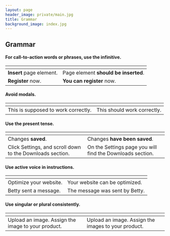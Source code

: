 ```yaml
---
layout: page
header_image: private/main.jpg
title: Grammar
background_image: index.jpg
---
```


## Grammar

#### For call-to-action words or phrases, use the infinitive.

| <i class="fas fa-check-square fa-lg" style="color:green"></i> | <i class="fas fa-times fa-lg" style="color:Tomato"></i>  |
|---------------|---------------|
| **Insert** page element. | Page element **should be inserted**. |
| **Register** now.  | **You can register** now. |

#### Avoid modals.

| <i class="fas fa-check-square fa-lg" style="color:green"></i> | <i class="fas fa-times fa-lg" style="color:Tomato"></i>  |
|---------------|---------------|
| This is supposed to work correctly. | This should work correctly. |

#### Use the present tense.

| <i class="fas fa-check-square fa-lg" style="color:green"></i> | <i class="fas fa-times fa-lg" style="color:Tomato"></i>  |
|---------------|---------------|
| Changes **saved**. | Changes **have been saved**. |
| Click Settings, and scroll down to the Downloads section. | On the Settings page you will find the Downloads section. |

#### Use active voice in instructions.

| <i class="fas fa-check-square fa-lg" style="color:green"></i> | <i class="fas fa-times fa-lg" style="color:Tomato"></i>  |
|---------------|---------------|
| Optimize your website. | Your website can be optimized. |
| Betty sent a message.  | The message was sent by Betty. |

#### Use singular or plural consistently.

| <i class="fas fa-check-square fa-lg" style="color:green"></i> | <i class="fas fa-times fa-lg" style="color:Tomato"></i>  |
|---------------|---------------|
| Upload an image. Assign the image to your product. | Upload an image. Assign the images to your product. |
